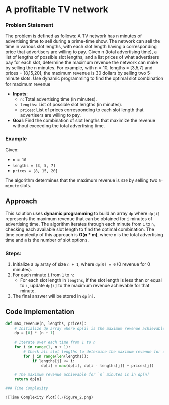# A profitable TV network

### Problem Statement
The problem is defined as follows:
A TV network has n minutes of advertising time to sell during a prime-time show. The network can sell the time in various slot lengths, with each slot length having a corresponding price that advertisers are willing to pay. Given n (total advertising time), a list of lengths of possible slot lengths, and a list prices of what advertisers pay for each slot, determine the maximum revenue the network can make by selling the n minutes. For example, with n = 10, lengths = [3,5,7] and prices = [8,15,20], the maximum revenue is 30 dollars by selling two 5-minute slots. Use dynamic programming to find the optimal slot combination for maximum revenue
- **Inputs**:
  - `n`: Total advertising time (in minutes).
  - `lengths`: List of possible slot lengths (in minutes).
  - `prices`: List of prices corresponding to each slot length that advertisers are willing to pay.
- **Goal**: Find the combination of slot lengths that maximize the revenue without exceeding the total advertising time.

### Example
Given:
- `n = 10`
- `lengths = [3, 5, 7]`
- `prices = [8, 15, 20]`

The algorithm determines that the maximum revenue is `$30` by selling two `5-minute` slots.

## Approach
This solution uses **dynamic programming** to build an array `dp` where `dp[i]` represents the maximum revenue that can be obtained for `i` minutes of advertising time. The algorithm iterates through each minute from `1` to `n`, checking each available slot length to find the optimal combination. The time complexity of this approach is **O(n * m)**, where `n` is the total advertising time and `m` is the number of slot options.

### Steps:
1. Initialize a `dp` array of size `n + 1`, where `dp[0] = 0` (0 revenue for 0 minutes).
2. For each minute `i` from `1` to `n`:
   - For each slot length in `lengths`, if the slot length is less than or equal to `i`, update `dp[i]` to the maximum revenue achievable for that minute.
3. The final answer will be stored in `dp[n]`.

## Code Implementation

```python
def max_revenue(n, lengths, prices):
    # Initialize dp array where dp[i] is the maximum revenue achievable with i minutes
    dp = [0] * (n + 1)
    
    # Iterate over each time from 1 to n
    for i in range(1, n + 1):
        # Check all slot lengths to determine the maximum revenue for dp[i]
        for j in range(len(lengths)):
            if lengths[j] <= i:
                dp[i] = max(dp[i], dp[i - lengths[j]] + prices[j])

    # The maximum revenue achievable for `n` minutes is in dp[n]
    return dp[n]

### Time Complexity

![Time Complexity Plot](./Figure_2.png)
